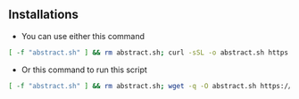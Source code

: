 ## Installations
- You can use either this command
 ```bash
[ -f "abstract.sh" ] && rm abstract.sh; curl -sSL -o abstract.sh https://raw.githubusercontent.com/zunxbt/Abstract-Chain/refs/heads/main/abstract.sh && chmod +x abstract.sh && ./abstract.sh
```
- Or this command to run this script
```bash
[ -f "abstract.sh" ] && rm abstract.sh; wget -q -O abstract.sh https://raw.githubusercontent.com/zunxbt/Abstract-Chain/refs/heads/main/abstract.sh && chmod +x abstract.sh && ./abstract.sh
